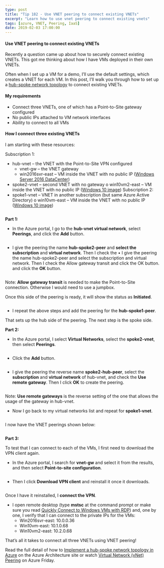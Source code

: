 ```yaml
---
type: post
title: "Tip 182 - Use VNET peering to connect existing VNETs"
excerpt: "Learn how to use vnet peering to connect existing vnets"
tags: [azure, VNET, Peering, IaaS]
date: 2019-02-03 17:00:00
---
```

 
#### Use VNET peering to connect existing VNETs
 
Recently a question came up about how to securely connect existing VNETs. This got me thinking about how I have VMs deployed in their own VNETs. 

Often when I set up a VM for a demo, I’ll use the default settings, which creates a VNET for each VM. In this post, I’ll walk you through how to set up a [hub-spoke network topology](https://docs.microsoft.com/en-us/azure/architecture/reference-architectures/hybrid-networking/hub-spoke?toc=%2fazure%2fvirtual-network%2ftoc.json?WT.mc_id=docs-azuretipsandtricks-micrum?WT.mc_id=docs-azuretipsandtricks-micrum) to connect existing VNETs.

#### My requirements

* Connect three VNETs, one of which has a Point-to-Site gateway configured
* No public IPs attached to VM network interfaces
* Ability to connect to all VMs

#### How I connect three existing VNETs

I am starting with these resources:

Subscription 1:

* hub-vnet – the VNET with the Point-to-Site VPN configured
    * vnet-gw – the VNET gateway
    * win2016svr-east – VM inside the VNET with no public IP ([Windows Server 2016 DataCenter](https://azuremarketplace.microsoft.com/en-us/marketplace/apps/Microsoft.WindowsServer?tab=Overview?WT.mc_id=azure-azuretipsandtricks-micrum))
*	spoke2-vnet – second VNET with no gateway
    o	win10vm2-east – VM inside the VNET with no public IP ([Windows 10 image](https://azuremarketplace.microsoft.com/en-us/marketplace/apps/microsoftwindowsdesktop.windows-10?tab=Overview?WT.mc_id=azure-azuretipsandtricks-micrum?WT.mc_id=azure-azuretipsandtricks-micrum))
Subscription 2:
*	spoke1-vnet – VNET in another subscription (but same Azure Active Directory)
o	win10vm-east – VM inside the VNET with no public IP ([Windows 10 image](https://azuremarketplace.microsoft.com/en-us/marketplace/apps/microsoftwindowsdesktop.windows-10?tab=Overview?WT.mc_id=azure-azuretipsandtricks-micrum?WT.mc_id=azure-azuretipsandtricks-micrum))

<img :src="$withBase('/files/peering1.png')">

**Part 1:**

* In the Azure portal, I go to the **hub-vnet virtual network**, select **Peerings**, and click the **Add** button.

<img :src="$withBase('/files/peering2.png')">

* I give the peering the name **hub-spoke2-peer** and **select the subscription** and **virtual network**. Then I check the •	I give the peering the name hub-spoke2-peer and select the subscription and virtual network. Then I check the Allow gateway transit and click the OK button. and click the **OK** button.

<img :src="$withBase('/files/peering3.png')">

Note: **Allow gateway transit** is needed to make the Point-to-Site connection. Otherwise I would need to use a jumpbox.

Once this side of the peering is ready, it will show the status as **Initiated**.

<img :src="$withBase('/files/peering4.png')">

* I repeat the above steps and add the peering for the **hub-spoke1-peer**.

That sets up the hub side of the peering. The next step is the spoke side.

**Part 2:**

* In the Azure portal, I select **Virtual Networks**, select the **spoke2-vnet**, then select **Peerings**.

<img :src="$withBase('/files/peering6.png')">

* Click the **Add** button.

<img :src="$withBase('/files/peering7.png')">

* I give the peering the reverse name **spoke2-hub-peer**, select the **subscription** and **virtual network** of hub-vnet, and check the **Use remote gateway**. Then I click **OK** to create the peering.

<img :src="$withBase('/files/peering8.png')">

Note: **Use remote gateways** is the reverse setting of the one that allows the usage of the gateway in hub-vnet.

* Now I go back to my virtual networks list and repeat for **spoke1-vnet**.

<img :src="$withBase('/files/peering9.png')">

I now have the VNET peerings shown below:

<img :src="$withBase('/files/peering10.png')">

**Part 3:**

To test that I can connect to each of the VMs, I first need to download the VPN client again.

* In the Azure portal, I search for **vnet-gw** and select it from the results, and then select **Point-to-site configuration**.

<img :src="$withBase('/files/peering11.png')">

* Then I click **Download VPN client** and reinstall it once it downloads.

<img :src="$withBase('/files/peering12.png')">

Once I have it reinstalled, I **connect the VPN**.

* I open remote desktop (type **mstsc** at the command prompt or make sure you read [Quickly Connect to Windows VMs with RDP](tip9/)) and, one by one, I verify that I can connect to the private IPs for the VMs:
    * Win2016svr-east: 10.0.0.36
    * Win10vm-east: 10.1.0.68
    * Win10vm2-east: 10.2.0.68

That’s all it takes to connect all three VNETs using VNET peering!

Read the full detail of how to [Implement a hub-spoke network topology in Azure](https://docs.microsoft.com/en-us/azure/architecture/reference-architectures/hybrid-networking/hub-spoke?toc=%2fazure%2fvirtual-network%2ftoc.json?WT.mc_id=docs-azuretipsandtricks-micrum?WT.mc_id=docs-azuretipsandtricks-micrum) on the Azure Architecture site or watch [Virtual Network (vNet) Peering](https://channel9.msdn.com/Shows/Azure-Friday/Virtual-Network-vNet-Peering?term=vnet%20peering&lang-en=true?WT.mc_id=ch9-azuretipsandtricks-micrum) on Azure Friday.


